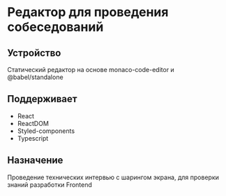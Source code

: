 # Редактор для проведения собеседований

## Устройство
Статический редактор на основе monaco-code-editor и @babel/standalone

## Поддерживает
- React
- ReactDOM
- Styled-components
- Typescript

## Назначение
Проведение технических интервью с шарингом экрана, для проверки знаний разработки Frontend
